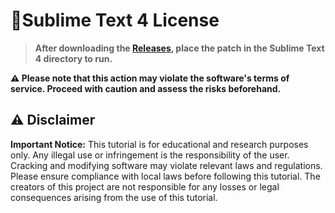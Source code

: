 # 📖Sublime Text 4 License

> **After downloading the [Releases](https://github.com/ZEERDEER/SublimeText4License/releases/tag/main), place the patch in the Sublime Text 4 directory to run.**

**⚠ Please note that this action may violate the software's terms of service. Proceed with caution and assess the risks beforehand.**


## ⚠️ Disclaimer
**Important Notice:** This tutorial is for educational and research purposes only. Any illegal use or infringement is the responsibility of the user. Cracking and modifying software may violate relevant laws and regulations. Please ensure compliance with local laws before following this tutorial. The creators of this project are not responsible for any losses or legal consequences arising from the use of this tutorial.
